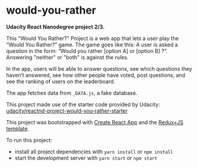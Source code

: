 # would-you-rather

**Udacity React Nanodegree project 2/3.**

This "Would You Rather?" Project is a web app that lets a user play the “Would You Rather?” game. The game goes like this: A user is asked a question in the form: “Would you rather [option A] or [option B] ?”. Answering "neither" or "both" is against the rules.

In the app, users will be able to answer questions, see which questions they haven’t answered, see how other people have voted, post questions, and see the ranking of users on the leaderboard.

The app fetches data from `_DATA.js`, a fake database.

This project made use of the starter code provided by Udacity: [udacity/reactnd-project-would-you-rather-starter](https://github.com/udacity/reactnd-project-would-you-rather-starter)

This project was bootstrapped with [Create React App](https://github.com/facebook/create-react-app) and the [Redux+JS template](https://github.com/reduxjs/cra-template-redux).

To run this project:

- install all project dependencies with `yarn install` or `npm install`
- start the development server with `yarn start` or `npm start`
